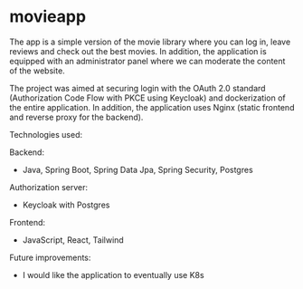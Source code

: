 # movieapp

The app is a simple version of the movie library where you can log in, leave reviews and check out the best movies. In addition, the application is equipped with an administrator panel where we can moderate the content of the website.

The project was aimed at securing login with the OAuth 2.0 standard (Authorization Code Flow with PKCE using Keycloak) and dockerization of the entire application. In addition, the application uses Nginx (static frontend and reverse proxy for the backend).

Technologies used:

Backend:
- Java, Spring Boot, Spring Data Jpa, Spring Security, Postgres

Authorization server:
- Keycloak with Postgres

Frontend:
- JavaScript, React, Tailwind

Future improvements:
- I would like the application to eventually use K8s

